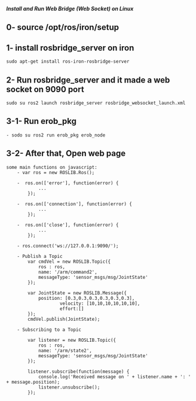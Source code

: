 
***Install and Run Web Bridge (Web Socket) on Linux***
    
## 0- source /opt/ros/iron/setup
## 1- install rosbridge_server on iron 
    sudo apt-get install ros-iron-rosbridge-server

## 2- Run rosbridge_server and it made a web socket on 9090 port
    sudo su ros2 launch rosbridge_server rosbridge_websocket_launch.xml

## 3-1- Run erob_pkg
    - sodo su ros2 run erob_pkg erob_node

## 3-2- After that, Open web page
    some main functions on javascript:
        - var ros = new ROSLIB.Ros();

        -  ros.on(['error'], function(error) {
                ...
            });
        
        -  ros.on(['connection'], function(error) {
                ...
            });
        
        -  ros.on(['close'], function(error) {
                ...
            });

        - ros.connect('ws://127.0.0.1:9090/');

        - Publish a Topic 
            var cmdVel = new ROSLIB.Topic({
                ros : ros,
                name: '/arm/command2',  
                messageType: 'sensor_msgs/msg/JointState'
            });

            var JointState = new ROSLIB.Message({
                position: [0.3,0.3,0.3,0.3,0.3,0.3],
                        velocity: [10,10,10,10,10,10],
                        effort:[]
            });
            cmdVel.publish(JointState);

        - Subscribing to a Topic

            var listener = new ROSLIB.Topic({
                ros : ros,
                name: '/arm/state2',
                messageType: 'sensor_msgs/msg/JointState'
            });

            listener.subscribe(function(message) {
                console.log('Received message on ' + listener.name + ': ' + message.position);
                listener.unsubscribe();
            });